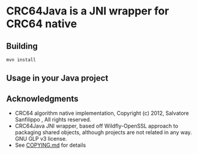 # CRC64Java is a JNI wrapper for CRC64 native

## Building

    mvn install
    
## Usage in your Java project

    

## Acknowledgments

 * CRC64 algorithm native implementation, Copyright (c) 2012, Salvatore Sanfilippo <antirez at gmail dot com>, All rights reserved.
 * CRC64Java JNI wrapper, based off Wildfly-OpenSSL approach to packaging shared objects, although projects are not related in any way. GNU GLP v3 license.
 * See [COPYING.md](./COPYING.md) for details

